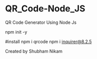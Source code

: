 # QR_Code-Node_JS
QR Code Generator Using Node Js

npm init -y

#install
npm i qrcode
npm i inquirer@8.2.5

Created by Shubham Nikam


